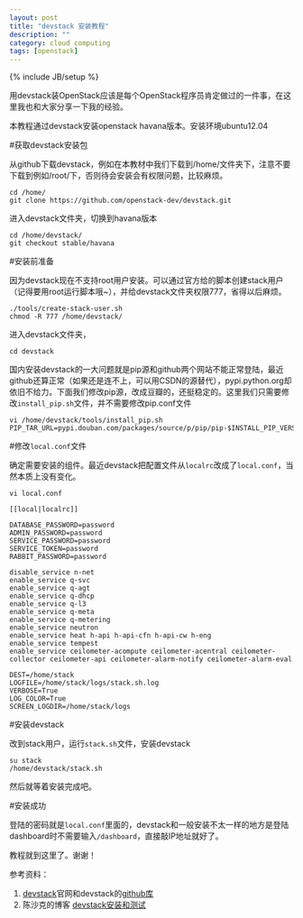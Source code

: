 ```yaml
---
layout: post
title: "devstack 安装教程"
description: ""
category: cloud computing
tags: [openstack]
---
```

{% include JB/setup %}

用devstack装OpenStack应该是每个OpenStack程序员肯定做过的一件事，在这里我也和大家分享一下我的经验。

本教程通过devstack安装openstack havana版本。安装环境ubuntu12.04

#获取devstack安装包

从github下载devstack，例如在本教材中我们下载到/home/文件夹下，注意不要下载到例如/root/下，否则待会安装会有权限问题，比较麻烦。

	cd /home/
	git clone https://github.com/openstack-dev/devstack.git

进入devstack文件夹，切换到havana版本

	cd /home/devstack/
	git checkout stable/havana

#安装前准备

因为devstack现在不支持root用户安装。可以通过官方给的脚本创建stack用户（记得要用root运行脚本哦~），并给devstack文件夹权限777，省得以后麻烦。

	./tools/create-stack-user.sh
	chmod -R 777 /home/devstack/
	
进入devstack文件夹，

	cd devstack
	
国内安装devstack的一大问题就是pip源和github两个网站不能正常登陆，最近github还算正常（如果还是连不上，可以用CSDN的源替代），pypi.python.org却依旧不给力。下面我们修改pip源，改成豆瓣的，还挺稳定的。这里我们只需要修改`install_pip.sh`文件，并不需要修改pip.conf文件

	vi /home/devstack/tools/install_pip.sh
	PIP_TAR_URL=pypi.douban.com/packages/source/p/pip/pip-$INSTALL_PIP_VERSION.tar.gz

#修改`local.conf`文件

确定需要安装的组件。最近devstack把配置文件从`localrc`改成了`local.conf`，当然本质上没有变化。

	vi local.conf
	
	[[local|localrc]]

	DATABASE_PASSWORD=password
	ADMIN_PASSWORD=password
	SERVICE_PASSWORD=password
	SERVICE_TOKEN=password
	RABBIT_PASSWORD=password

	disable_service n-net
	enable_service q-svc
	enable_service q-agt
	enable_service q-dhcp
	enable_service q-l3
	enable_service q-meta
	enable_service q-metering
	enable_service neutron
	enable_service heat h-api h-api-cfn h-api-cw h-eng
	enable_service tempest
	enable_service ceilometer-acompute ceilometer-acentral ceilometer-collector ceilometer-api ceilometer-alarm-notify ceilometer-alarm-eval

	DEST=/home/stack
	LOGFILE=/home/stack/logs/stack.sh.log
	VERBOSE=True
	LOG_COLOR=True
	SCREEN_LOGDIR=/home/stack/logs

#安装devstack

改到stack用户，运行`stack.sh`文件，安装devstack

	su stack
	/home/devstack/stack.sh

然后就等着安装完成吧。

#安装成功

登陆的密码就是`local.conf`里面的，devstack和一般安装不太一样的地方是登陆dashboard时不需要输入`/dashboard`，直接敲IP地址就好了。

教程就到这里了。谢谢！

参考资料：
1. [devstack](http://devstack.org/)官网和devstack的[github库](https://github.com/openstack-dev/devstack)
2. 陈沙克的博客 [devstack安装和测试](http://www.chenshake.com/devstack-installation-and-testing/)